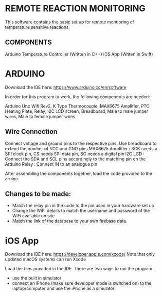 # REMOTE REACTION MONITORING

This software contains the basic set up for remote montioring of temperature sensitive reactions. 

## COMPONENTS

Arduino Temperature Controller (Written in C++)
iOS App (Writen in Swift)

# ARDUINO 

Download the IDE here: https://www.arduino.cc/en/software

In order for this program to work, the following components are needed:

Arduino Uno Wifi Rev2,
K Type Thermocouple,
MAX6675 Amplifier,
PTC Heating Plate,
Relay,
I2C LCD screen,
Breadboard,
Male to male jumper wires,
Male to female jumper wires

## Wire Connection
Connect voltage and ground pins to the respective pins. Use breadboard to extend the number of VCC and GND pins
MAX6675 Amplifier : SCK needs a SPI clock pin, CS needs SPI data pin, SO needs a digital pin
I2C LCD : Connect the SDA and SCL pins accordingly to the matching pin on the Arduino
Relay : Connect IN to an analogue pin

After assembling the components together, load the code provided to the aruino.

## Changes to be made:

- Match the relay pin in the code to the pin used in your hardware set up
- Change the WiFi details to match the username and password of the WiFi available on site
- Match the link of the database to your own firebase data.


# iOS App

Download the IDE here: https://developer.apple.com/xcode/
Note that only updated macOS systems can run Xcode

Load the files provided in the IDE. There are two ways to run the program
- use the built in simulator 
- connect an iPhone (make sure developer mode is switched on) to the laptop/computer and use the iPhone as a simulator










